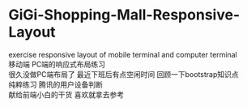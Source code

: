 # GiGi-Shopping-Mall-Responsive-Layout
exercise responsive layout of mobile terminal and computer terminal <br>
移动端 PC端的响应式布局练习 <br>
很久没做PC端布局了 最近下班后有点空闲时间 回顾一下bootstrap知识点<br>
纯粹练习 腾讯的用户设备判断<br>
献给前端小白的干货 喜欢就拿去参考<br>

